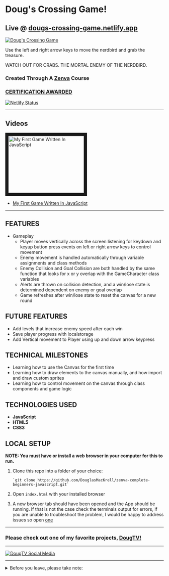 # Doug's Crossing Game!

## Live @ [dougs-crossing-game.netlify.app](https://dougs-crossing-game.netlify.app)

[![Doug's Crossing Game](https://dougs-crossing-game.netlify.app/doug-crossing-social.jpg)](https://dougs-crossing-game.netlify.app)

Use the left and right arrow keys to move the nerdbird and grab the treasure.

WATCH OUT FOR CRABS. THE MORTAL ENEMY OF THE NERDBIRD.

### Created Through A [Zenva](https://academy.zenva.com/) Course

### [CERTIFICATION AWARDED](https://academy.zenva.com/certificate/f699b683/)

[![Netlify Status](https://api.netlify.com/api/v1/badges/eaaf51b8-e0b8-414b-ba06-7c62bf106f4a/deploy-status)](https://app.netlify.com/sites/dougs-crossing-game/deploys)

---

## Videos

<a href="http://www.youtube.com/watch?feature=player_embedded&v=P5iWJjgWZA4" target="_blank"><img src="http://img.youtube.com/vi/P5iWJjgWZA4/0.jpg" 
alt="My First Game Written In JavaScript" width="240" height="180" border="10" /></a>  
* [My First Game Written In JavaScript](https://youtu.be/P5iWJjgWZA4)

---

## FEATURES

* Gameplay
  * Player moves vertically across the screen listening for keydown and keyup button press events on left or right arrow keys to control movement
  * Enemy movement is handled automatically through variable assignments and class methods 
  * Enemy Collision and Goal Collision are both handled by the same function that looks for x or y overlap with the GameCharacter class variables
  * Alerts are thrown on collision detection, and a win/lose state is determined dependent on enemy or goal overlap
  * Game refreshes after win/lose state to reset the canvas for a new round

## FUTURE FEATURES

* Add levels that increase enemy speed after each win
* Save player progress with localstorage
* Add Vertical movement to Player using up and down arrow keypress

## TECHNICAL MILESTONES

* Learning how to use the Canvas for the first time
* Learning how to draw elements to the canvas manually, and how import and draw custom sprites 
* Learning how to control movement on the canvas through class components and game logic

## TECHNOLOGIES USED

* **JavaScript**
* **HTML5**
* **CSS3**

## LOCAL SETUP

**NOTE: You must have or install a web browser in your computer for this to run.**

1. Clone this repo into a folder of your choice:

       `git clone https://github.com/DouglasMacKrell/zenva-complete-beginners-javascript.git`

2. Open `index.html` with your installed browser

3. A new browser tab should have been opened and the App should be running. If that is not the case check the terminals output for errors, if you are unable to troubleshoot the problem, I would be happy to address issues so open [one](/issues)

---

### Please check out one of my favorite projects, [DougTV!](https://dougtv.herokuapp.com)

---

[![DougTV Social Media](https://dougtv.herokuapp.com/DougTV-Social.png)](https://dougtv.herokuapp.com)

---

<details>
    <summary>
        Before you leave, please take note:
    </summary>

You're the best! Thank you for visiting!

Please give this project a star and be sure to check out my [YouTube Channel](https://youtube.com/BigMacKrell)!

</details>
